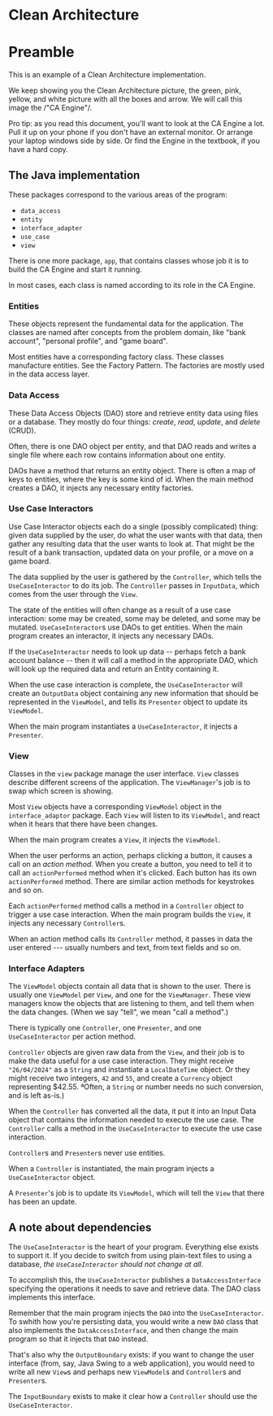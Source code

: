 # Clean Architecture

# Preamble

This is an example of a Clean Architecture implementation.

We keep showing you the Clean Architecture picture, the green, pink, yellow, and
white picture with all the boxes and arrow. We will call this image the /"CA
Engine"/.

Pro tip: as you read this document, you'll want to look at the CA Engine a lot.
Pull it up on your phone if you don't have an external monitor. Or arrange your
laptop windows side by side. Or find the Engine in the textbook, if you have
a hard copy.

## The Java implementation

These packages correspond to the various areas of the program:

* `data_access`
* `entity`
* `interface_adapter`
* `use_case`
* `view`

There is one more package, `app`, that contains classes whose job it is to build
the CA Engine and start it running.

In most cases, each class is named according to its role in the CA Engine.

### Entities

These objects represent the fundamental data for the application. The classes
are named after concepts from the problem domain, like "bank account", "personal
profile", and "game board".

Most entities have a corresponding factory class. These classes manufacture
entities. See the Factory Pattern. The factories are mostly used in the data
access layer.

### Data Access

These Data Access Objects (DAO) store and retrieve entity data using files or a
database. They mostly do four things: _create_, _read_, _update_, and _delete_
(CRUD).

Often, there is one DAO object per entity, and that DAO reads and writes a
single file where each row contains information about one entity.

DAOs have a method that returns an entity object. There is often a map of keys
to entities, where the key is some kind of id.  When the main method creates a
DAO, it injects any necessary entity factories.

### Use Case Interactors

Use Case Interactor objects each do a single (possibly complicated) thing: given
data supplied by the user, do what the user wants with that data, then gather
any resulting data that the user wants to look at. That might be the result of a
bank transaction, updated data on your profile, or a move on a game board.

The data supplied by the user is gathered by the `Controller`, which tells the
`UseCaseInteractor` to do its job. The `Controller` passes in `InputData`, which
comes from the user through the `View`.

The state of the entities will often change as a result of a use case
interaction: some may be created, some may be deleted, and some may be mutated. 
`UseCaseInteractor`s use DAOs to get entities. When the main program creates an
interactor, it injects any necessary DAOs.

If the `UseCaseInteractor` needs to look up data -- perhaps fetch a bank account
balance -- then it will call a method in the appropriate DAO, which will look
up the required data and return an Entity containing it.

When the use case interaction is complete, the `UseCaseInteractor` will create
an `OutputData` object containing any new information that should be represented
in the `ViewModel`, and tells its `Presenter` object to update its `ViewModel`.

When the main program instantiates a `UseCaseInteractor`, it injects a
`Presenter`.

### View

Classes in the `view` package manage the user interface. `View` classes describe
different screens of the application. The `ViewManager`'s job is to swap which
screen is showing.

Most `View` objects have a corresponding `ViewModel` object in the
`interface_adaptor` package. Each `View` will listen to its `ViewModel`, and
react when it hears that there have been changes.

When the main program creates a `View`, it injects the `ViewModel`.

When the user performs an action, perhaps clicking a button, it causes a call on
an _action method_. When you create a button, you need to tell it to call an
`actionPerformed` method when it's clicked. Each button has its own
`actionPerformed` method. There are similar action methods for keystrokes and so on.

Each `actionPerformed` method calls a method in a `Controller` object to trigger
a use case interaction. When the main program builds the `View`, it injects any
necessary `Controller`s.

When an action method calls its `Controller` method, it passes in data the user
entered --- usually numbers and text, from text fields and so on.

### Interface Adapters

The `ViewModel` objects contain all data that is shown to the user. There is
usually one `ViewModel` per `View`, and one for the `ViewManager`. These view
managers know the objects that are listening to them, and tell them when the
data changes. (When we say "tell", we mean "call a method".)

There is typically one `Controller`, one `Presenter`, and one
`UseCaseInteractor` per action method.

`Controller` objects are given raw data from the `View`, and their job is to
make the data useful for a use case interaction. They might receive
`"26/04/2024"` as a `String` and instantiate a `LocalDateTime` object. Or they
might receive two integers, `42` and `55`, and create a `Currency` object
representing $42.55. ªOften, a `String` or number needs no such conversion, and
is left as-is.)

When the `Controller` has converted all the data, it put it into an Input Data
object that contains the information needed to execute the use case. The
`Controller` calls a method in the `UseCaseInteractor` to execute the use case
interaction.

`Controller`s and `Presenter`s never use entities.

When a `Controller` is instantiated, the main program injects a
`UseCaseInteractor` object.

A `Presenter`'s job is to update its `ViewModel`, which will tell the `View`
that there has been an update.

## A note about dependencies

The `UseCaseInteractor` is the heart of your program. Everything else exists to
support it. If you decide to switch from using plain-text files to using a
database, _the `UseCaseInteractor` should not change at all_.

To accomplish this, the `UseCaseInteractor` publishes a `DataAccessInterface`
specifying the operations it needs to save and retrieve data. The DAO class
implements this interface.

Remember that the main program injects the `DAO` into the `UseCaseInteractor`.
To swhith how you're persisting data, you would write a new `DAO` class that also
implements the `DataAccessInterface`, and then change the main program so that
it injects that `DAO` instead.

That's also why the `OutputBoundary` exists: if you want to change the user
interface (from, say, Java Swing to a web application), you would need to write
all new `View`s and perhaps new `ViewModel`s and `Controller`s and `Presenter`s.

The `InputBoundary` exists to make it clear how a `Controller` should use the
`UseCaseInteractor`.